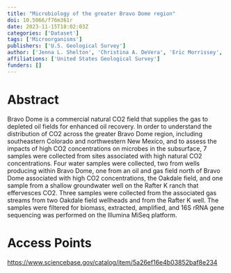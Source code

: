 ```yaml
---
title: "Microbiology of the greater Bravo Dome region"
doi: 10.5066/f76m361r
date: 2023-11-15T18:02:03Z
categories: ['Dataset']
tags: ['Microorganisms']
publishers: ['U.S. Geological Survey']
author: ['Jenna L. Shelton', 'Christina A. DeVera', 'Eric Morrissey', 'Denise Akob', 'Robert Andrews', 'Adam Mumford', 'Sean Brennan', 'Michelle R. Plampin']
affiliations: ['United States Geological Survey']
funders: []
---
```


# Abstract
Bravo Dome is a commercial natural CO2 field that supplies the gas to depleted oil fields for enhanced oil recovery. In order to understand the distribution of CO2 across the greater Bravo Dome region, including southeastern Colorado and northwestern New Mexico, and to assess the impacts of high CO2 concentrations on microbes in the subsurface, 7 samples were collected from sites associated with high natural CO2 concentrations. Four water samples were collected, two from wells producing within Bravo Dome, one from an oil and gas field north of Bravo Dome associated with high CO2 concentrations, the Oakdale field, and one sample from a shallow groundwater well on the Rafter K ranch that effervesces CO2. Three samples were collected from the associated gas streams from two Oakdale field wellheads and from the Rafter K well. The samples were filtered for biomass, extracted, amplified, and 16S rRNA gene sequencing was performed on the Illumina MiSeq platform.

# Access Points
https://www.sciencebase.gov/catalog/item/5a26ef16e4b03852baf8e234